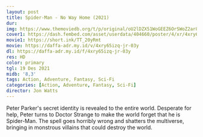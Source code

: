 ```yaml
---
layout: post
title: Spider-Man - No Way Home (2021)
dur: 
img: https://www.themoviedb.org/t/p/original/oU2lDZX51WoGEEZ6OrSWoZ2ar8z.jpg
cover1: https://dash.fembed.com/asset/userdata/404660/poster/4/xr/4xry65izq-jr-03y.png?v=1654149539
movie1: https://short.ink/TT_20yRmt
movie: https://daffa-adr.my.id/v/4xry65izq-jr-03y
dl: https://daffa-adr.my.id/f/4xry65izq-jr-03y
res: HD
color: primary
tgl: 19 Des 2021
midb: '8,3'
tags: Action, Adventure, Fantasy, Sci-Fi
categories: [Action, Adventure, Fantasy, Sci-Fi]
director: Jon Watts
---
```


Peter Parker's secret identity is revealed to the entire world. Desperate for help, Peter turns to Doctor Strange to make the world forget that he is Spider-Man. The spell goes horribly wrong and shatters the multiverse, bringing in monstrous villains that could destroy the world.
